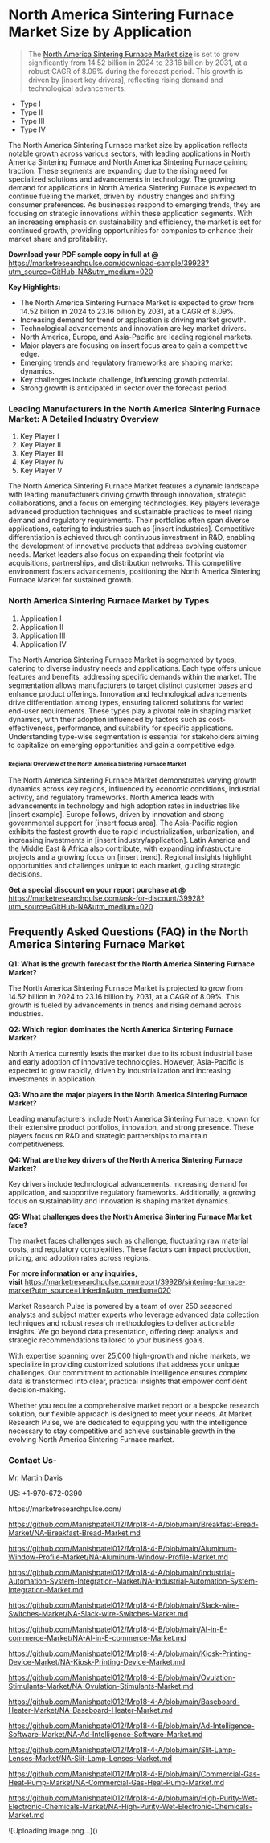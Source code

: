 <h1>North America Sintering Furnace Market&nbsp;Size by Application</h1><blockquote><p>The <a href="https://marketresearchpulse.com/download-sample/39928?utm_source=GitHub-NA&amp;utm_medium=020">North America Sintering Furnace Market size</a> is set to grow significantly from 14.52 billion in 2024 to 23.16 billion by 2031, at a robust CAGR of 8.09% during the forecast period. This growth is driven by [insert key drivers], reflecting rising demand and technological advancements.</p></blockquote><ul><li>Type I <li> Type II <li> Type III <li> Type IV</li></ul><p>The North America Sintering Furnace market size by application reflects notable growth across various sectors, with leading applications in North America Sintering Furnace and North America Sintering Furnace gaining traction. These segments are expanding due to the rising need for specialized solutions and advancements in technology. The growing demand for applications in North America Sintering Furnace is expected to continue fueling the market, driven by industry changes and shifting consumer preferences. As businesses respond to emerging trends, they are focusing on strategic innovations within these application segments. With an increasing emphasis on sustainability and efficiency, the market is set for continued growth, providing opportunities for companies to enhance their market share and profitability.</p><p><strong>Download your PDF sample copy in full at @ </strong><a href="https://marketresearchpulse.com/download-sample/39928?utm_source=GitHub-NA&amp;utm_medium=020">https://marketresearchpulse.com/download-sample/39928?utm_source=GitHub-NA&amp;utm_medium=020</a></p><p><strong>Key Highlights: </strong></p><ul><li>The North America Sintering Furnace Market is expected to grow from 14.52 billion in 2024 to 23.16 billion by 2031, at a CAGR of 8.09%.</li><li>Increasing demand for trend or application is driving market growth.</li><li>Technological advancements and innovation are key market drivers.</li><li>North America, Europe, and Asia-Pacific are leading regional markets.</li><li>Major players are focusing on insert focus area to gain a competitive edge.</li><li>Emerging trends and regulatory frameworks are shaping market dynamics.</li><li>Key challenges include challenge, influencing growth potential.</li><li>Strong growth is anticipated in sector over the forecast period.</li></ul><h3>Leading Manufacturers in the North America Sintering Furnace Market: A Detailed Industry Overview</h3><ol><li>Key Player I</li><li>Key Player II</li><li>Key Player III</li><li>Key Player IV</li><li>Key Player V</li></ol><div class="flex max-w-full flex-col flex-grow"><div class="min-h-8 text-message flex w-full flex-col items-end gap-2 whitespace-normal break-words [.text-message+&amp;]:mt-5" dir="auto" data-message-author-role="assistant" data-message-id="fd8432e4-4910-450d-b182-61b7bfb0a01f" data-message-model-slug="gpt-4o"><div class="flex w-full flex-col gap-1 empty:hidden first:pt-[3px]"><div class="markdown prose w-full break-words dark:prose-invert light"><p>The North America Sintering Furnace Market features a dynamic landscape with leading manufacturers driving growth through innovation, strategic collaborations, and a focus on emerging technologies. Key players leverage advanced production techniques and sustainable practices to meet rising demand and regulatory requirements. Their portfolios often span diverse applications, catering to industries such as [insert industries]. Competitive differentiation is achieved through continuous investment in R&amp;D, enabling the development of innovative products that address evolving customer needs. Market leaders also focus on expanding their footprint via acquisitions, partnerships, and distribution networks. This competitive environment fosters advancements, positioning the North America Sintering Furnace Market for sustained growth.</p></div></div></div></div><h3>North America Sintering Furnace Market by Types</h3><ol><li>Application I <li> Application II <li> Application III <li> Application IV</li></ol><div class="flex max-w-full flex-col flex-grow"><div class="min-h-8 text-message flex w-full flex-col items-end gap-2 whitespace-normal break-words [.text-message+&amp;]:mt-5" dir="auto" data-message-author-role="assistant" data-message-id="084470be-0bb7-4664-bddf-5156b4f41249" data-message-model-slug="gpt-4o-mini"><div class="flex w-full flex-col gap-1 empty:hidden first:pt-[3px]"><div class="markdown prose w-full break-words dark:prose-invert light"><p>The North America Sintering Furnace Market is segmented by types, catering to diverse industry needs and applications. Each type offers unique features and benefits, addressing specific demands within the market. The segmentation allows manufacturers to target distinct customer bases and enhance product offerings. Innovation and technological advancements drive differentiation among types, ensuring tailored solutions for varied end-user requirements. These types play a pivotal role in shaping market dynamics, with their adoption influenced by factors such as cost-effectiveness, performance, and suitability for specific applications. Understanding type-wise segmentation is essential for stakeholders aiming to capitalize on emerging opportunities and gain a competitive edge.</p></div></div></div></div><h3><span style="font-size: 11px;">Regional Overview of the North America Sintering Furnace Market</span></h3><div class="flex max-w-full flex-col flex-grow"><div class="min-h-8 text-message flex w-full flex-col items-end gap-2 whitespace-normal break-words [.text-message+&amp;]:mt-5" dir="auto" data-message-author-role="assistant" data-message-id="e9038762-ce64-4e30-91c9-9bd413514231" data-message-model-slug="gpt-4o-mini"><div class="flex w-full flex-col gap-1 empty:hidden first:pt-[3px]"><div class="markdown prose w-full break-words dark:prose-invert light"><p>The North America Sintering Furnace Market demonstrates varying growth dynamics across key regions, influenced by economic conditions, industrial activity, and regulatory frameworks. North America leads with advancements in technology and high adoption rates in industries like [insert example]. Europe follows, driven by innovation and strong governmental support for [insert focus area]. The Asia-Pacific region exhibits the fastest growth due to rapid industrialization, urbanization, and increasing investments in [insert industry/application]. Latin America and the Middle East &amp; Africa also contribute, with expanding infrastructure projects and a growing focus on [insert trend]. Regional insights highlight opportunities and challenges unique to each market, guiding strategic decisions.</p></div></div></div></div><p><strong>Get a special discount on your report purchase at @ </strong><a href="https://marketresearchpulse.com/ask-for-discount/39928?utm_source=GitHub-NA&amp;utm_medium=020">https://marketresearchpulse.com/ask-for-discount/39928?utm_source=GitHub-NA&amp;utm_medium=020</a></p><h2>Frequently Asked Questions (FAQ) in the North America Sintering Furnace Market</h2><p><strong>Q1: What is the growth forecast for the North America Sintering Furnace Market?</strong></p><p>The North America Sintering Furnace Market is projected to grow from 14.52 billion in 2024 to 23.16 billion by 2031, at a CAGR of 8.09%. This growth is fueled by advancements in trends and rising demand across industries.</p><p><strong>Q2: Which region dominates the North America Sintering Furnace Market?</strong></p><p>North America currently leads the market due to its robust industrial base and early adoption of innovative technologies. However, Asia-Pacific is expected to grow rapidly, driven by industrialization and increasing investments in application.</p><p><strong>Q3: Who are the major players in the North America Sintering Furnace Market?</strong></p><p>Leading manufacturers include North America Sintering Furnace, known for their extensive product portfolios, innovation, and strong presence. These players focus on R&amp;D and strategic partnerships to maintain competitiveness.</p><p><strong>Q4: What are the key drivers of the North America Sintering Furnace Market?</strong></p><p>Key drivers include technological advancements, increasing demand for application, and supportive regulatory frameworks. Additionally, a growing focus on sustainability and innovation is shaping market dynamics.</p><p><strong>Q5: What challenges does the North America Sintering Furnace Market face?</strong></p><p>The market faces challenges such as challenge, fluctuating raw material costs, and regulatory complexities. These factors can impact production, pricing, and adoption rates across regions.</p><p><strong>For more information or any inquiries, visit&nbsp;</strong><a href="https://marketresearchpulse.com/report/39928/sintering-furnace-market?utm_source=Linkedin&utm_medium=020">https://marketresearchpulse.com/report/39928/sintering-furnace-market?utm_source=Linkedin&utm_medium=020</a></p><p>Market Research Pulse is powered by a team of over 250 seasoned analysts and subject matter experts who leverage advanced data collection techniques and robust research methodologies to deliver actionable insights. We go beyond data presentation, offering deep analysis and strategic recommendations tailored to your business goals.</p><p>With expertise spanning over 25,000 high-growth and niche markets, we specialize in providing customized solutions that address your unique challenges. Our commitment to actionable intelligence ensures complex data is transformed into clear, practical insights that empower confident decision-making.</p><p>Whether you require a comprehensive market report or a bespoke research solution, our flexible approach is designed to meet your needs. At Market Research Pulse, we are dedicated to equipping you with the intelligence necessary to stay competitive and achieve sustainable growth in the evolving North America Sintering Furnace market.</p><h3><strong>Contact Us-</strong></h3><p>Mr. Martin Davis</p><p>US: +1-970-672-0390</p><p>https://marketresearchpulse.com/</p><p><a href="https://github.com/Manishpatel012/Mrp18-4-A/blob/main/Breakfast-Bread-Market/NA-Breakfast-Bread-Market.md">https://github.com/Manishpatel012/Mrp18-4-A/blob/main/Breakfast-Bread-Market/NA-Breakfast-Bread-Market.md</a></p><p><a href="https://github.com/Manishpatel012/Mrp18-4-B/blob/main/Aluminum-Window-Profile-Market/NA-Aluminum-Window-Profile-Market.md">https://github.com/Manishpatel012/Mrp18-4-B/blob/main/Aluminum-Window-Profile-Market/NA-Aluminum-Window-Profile-Market.md</a></p><p><a href="https://github.com/Manishpatel012/Mrp18-4-A/blob/main/Industrial-Automation-System-Integration-Market/NA-Industrial-Automation-System-Integration-Market.md">https://github.com/Manishpatel012/Mrp18-4-A/blob/main/Industrial-Automation-System-Integration-Market/NA-Industrial-Automation-System-Integration-Market.md</a></p><p><a href="https://github.com/Manishpatel012/Mrp18-4-B/blob/main/Slack-wire-Switches-Market/NA-Slack-wire-Switches-Market.md">https://github.com/Manishpatel012/Mrp18-4-B/blob/main/Slack-wire-Switches-Market/NA-Slack-wire-Switches-Market.md</a></p><p><a href="https://github.com/Manishpatel012/Mrp18-4-B/blob/main/AI-in-E-commerce-Market/NA-AI-in-E-commerce-Market.md">https://github.com/Manishpatel012/Mrp18-4-B/blob/main/AI-in-E-commerce-Market/NA-AI-in-E-commerce-Market.md</a></p><p><a href="https://github.com/Manishpatel012/Mrp18-4-A/blob/main/Kiosk-Printing-Device-Market/NA-Kiosk-Printing-Device-Market.md">https://github.com/Manishpatel012/Mrp18-4-A/blob/main/Kiosk-Printing-Device-Market/NA-Kiosk-Printing-Device-Market.md</a></p><p><a href="https://github.com/Manishpatel012/Mrp18-4-B/blob/main/Ovulation-Stimulants-Market/NA-Ovulation-Stimulants-Market.md">https://github.com/Manishpatel012/Mrp18-4-B/blob/main/Ovulation-Stimulants-Market/NA-Ovulation-Stimulants-Market.md</a></p><p><a href="https://github.com/Manishpatel012/Mrp18-4-A/blob/main/Baseboard-Heater-Market/NA-Baseboard-Heater-Market.md">https://github.com/Manishpatel012/Mrp18-4-A/blob/main/Baseboard-Heater-Market/NA-Baseboard-Heater-Market.md</a></p><p><a href="https://github.com/Manishpatel012/Mrp18-4-B/blob/main/Ad-Intelligence-Software-Market/NA-Ad-Intelligence-Software-Market.md">https://github.com/Manishpatel012/Mrp18-4-B/blob/main/Ad-Intelligence-Software-Market/NA-Ad-Intelligence-Software-Market.md</a></p><p><a href="https://github.com/Manishpatel012/Mrp18-4-A/blob/main/Slit-Lamp-Lenses-Market/NA-Slit-Lamp-Lenses-Market.md">https://github.com/Manishpatel012/Mrp18-4-A/blob/main/Slit-Lamp-Lenses-Market/NA-Slit-Lamp-Lenses-Market.md</a></p><p><a href="https://github.com/Manishpatel012/Mrp18-4-B/blob/main/Commercial-Gas-Heat-Pump-Market/NA-Commercial-Gas-Heat-Pump-Market.md">https://github.com/Manishpatel012/Mrp18-4-B/blob/main/Commercial-Gas-Heat-Pump-Market/NA-Commercial-Gas-Heat-Pump-Market.md</a></p><p><a href="https://github.com/Manishpatel012/Mrp18-4-A/blob/main/High-Purity-Wet-Electronic-Chemicals-Market/NA-High-Purity-Wet-Electronic-Chemicals-Market.md">https://github.com/Manishpatel012/Mrp18-4-A/blob/main/High-Purity-Wet-Electronic-Chemicals-Market/NA-High-Purity-Wet-Electronic-Chemicals-Market.md</a></p>
![Uploading image.png…]()
